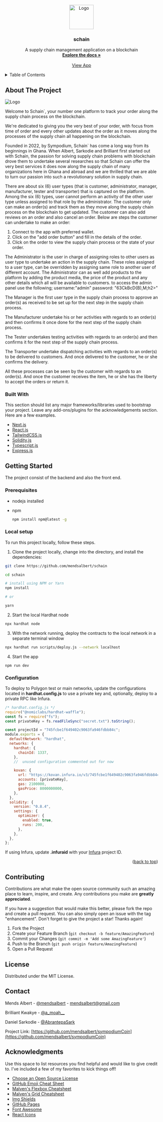 <!-- PROJECT LOGO -->
<br />
<div align="center">
  <a href="https://github.com/othneildrew/Best-README-Template">
    <img src="public/images/logo.svg" alt="Logo" width="80" height="80">
  </a>

  <h3 align="center">schain</h3>

  <p align="center">
   A supply chain management application on a blockchain
    <br />
    <a href="https://github.com/othneildrew/Best-README-Template"><strong>Explore the docs »</strong></a>
    <br />
    <br />
    <a href="https://schain.vercel.app/">View App</a>
    
  </p>
</div>

<!-- TABLE OF CONTENTS -->
<details>
  <summary>Table of Contents</summary>
  <ol>
    <li>
      <a href="#about-the-project">About The Project</a>
      <ul>
        <li><a href="#built-with">Built With</a></li>
      </ul>
    </li>
    <li>
      <a href="#getting-started">Getting Started</a>
      <ul>
        <li><a href="#prerequisites">Prerequisites</a></li>
        <li><a href="#installation">Installation</a></li>
      </ul>
    </li>
    <li><a href="#contributing">Contributing</a></li>
    <li><a href="#license">License</a></li>
    <li><a href="#contact">Contact</a></li>
    <li><a href="#acknowledgments">Acknowledgments</a></li>
  </ol>
</details>

<!-- ABOUT THE PROJECT -->

## About The Project

<img src="public/images/app.png" alt="Logo" width="" >

Welcome to Schain`, your number one platform to track your order along the supply chain process on the blockchain.

We're dedicated to giving you the very best of your order, with focus from time of order and every other updates about the order as it moves along the processes of the supply chain all happening on the blockchain.

Founded in 2022, by Sympodium, Schain` has come a long way from its beginnings in Ghana. When Albert, Sarkodie and Brilliant first started out with Schain, the passion for solving supply chain problems with blockchain drove them to undertake several researches so that Schain can offer the very best services it does now along the supply chain of many organizations here in Ghana and abroad and we are thrilled that we are able to turn our passion into such a revolutionary solution in supply chain.

There are about six (6) user types (that is customer, administrator, manager, manufacturer, tester and transporter) that is captured on the platform. Among the six (6) types, user cannot perform an activity of the other user type unless assigned to that role by the administrator.
The customer only can make an order(s) and track them as they move along the supply chain process on the blockchain to get updated. The customer can also add reviews on an order and also cancel an order. Below are steps the customer can undertake to make an order:

1. Connect to the app with preferred wallet.
2. Click on the "add order button" and fill in the details of the order.
3. Click on the order to view the supply chain process or the state of your order.

The Administrator is the user in charge of assigning roles to other users as user type to undertake an action in the supply chain. These roles assigned to a user type, can be overridden by assigning same role to another user of different account. The Administrator can as well add products to the platform by adding the product media, the price of the product and any other details which all will be available to customers.
to access the admin panel use the following;
username:"admin"
password: "63CkBcD{B),M;h2>"

The Manager is the first user type in the supply chain process to approve an order(s) as received to be set up for the next step in the supply chain process.

The Manufacturer undertake his or her activities with regards to an order(s) and then confirms it once done for the next step of the supply chain process.

The Tester undertakes testing activities with regards to an order(s) and then confirms it for the next step of the supply chain process.

The Transporter undertake dispatching activities with regards to an order(s) to be delivered to customers. And once delivered to the customer, he or she confirms the delivery.

All these processes can be seen by the customer with regards to an order(s). And once the customer receives the item, he or she has the liberty to accept the orders or return it.

### Built With

This section should list any major frameworks/libraries used to bootstrap your project. Leave any add-ons/plugins for the acknowledgements section. Here are a few examples.

- [Next.js](https://nextjs.org/)
- [React.js](https://reactjs.org/)
- [TailwindCSS.js](https://tailwindcss.com/)
- [Solidity.js](https://docs.soliditylang.org/)
- [Typescript.js](https://www.typescriptlang.org/)
- [Express.js](https://expressjs.com/)

<!-- GETTING STARTED -->

## Getting Started

The project consist of the backend and also the front end.

### Prerequisites

- nodejs installed

- npm
  ```sh
  npm install npm@latest -g
  ```

### Local setup

To run this project locally, follow these steps.

1. Clone the project locally, change into the directory, and install the dependencies:

```sh
git clone https://github.com/mendsalbert/schain

cd schain

# install using NPM or Yarn
npm install

# or

yarn
```

2. Start the local Hardhat node

```sh
npx hardhat node
```

3. With the network running, deploy the contracts to the local network in a separate terminal window

```sh
npx hardhat run scripts/deploy.js --network localhost
```

4. Start the app

```
npm run dev
```

### Configuration

To deploy to Polygon test or main networks, update the configurations located in **hardhat.config.js** to use a private key and, optionally, deploy to a private RPC like Infura.

```javascript
/* hardhat.config.js */
require("@nomiclabs/hardhat-waffle");
const fs = require("fs");
const privateKey = fs.readFileSync("secret.txt").toString();

const projectId = "745fcbe1f649402c9063fa946fdbb84c";
module.exports = {
  defaultNetwork: "hardhat",
  networks: {
    hardhat: {
      chainId: 1337,
    },
    //  unused configuration commented out for now

    kovan: {
      url: "https://kovan.infura.io/v3/745fcbe1f649402c9063fa946fdbb84c",
      accounts: [privateKey],
      gas: 2100000,
      gasPrice: 8000000000,
    },
  },
  solidity: {
    version: "0.8.4",
    settings: {
      optimizer: {
        enabled: true,
        runs: 200,
      },
    },
  },
};
```

If using Infura, update **.infuraid** with your [Infura](https://infura.io/) project ID.

<!-- USAGE EXAMPLES -->

<!-- ROADMAP -->

<p align="right">(<a href="#top">back to top</a>)</p>

<!-- CONTRIBUTING -->

## Contributing

Contributions are what make the open source community such an amazing place to learn, inspire, and create. Any contributions you make are **greatly appreciated**.

If you have a suggestion that would make this better, please fork the repo and create a pull request. You can also simply open an issue with the tag "enhancement".
Don't forget to give the project a star! Thanks again!

1. Fork the Project
2. Create your Feature Branch (`git checkout -b feature/AmazingFeature`)
3. Commit your Changes (`git commit -m 'Add some AmazingFeature'`)
4. Push to the Branch (`git push origin feature/AmazingFeature`)
5. Open a Pull Request

<!-- LICENSE -->

## License

Distributed under the MIT License.

<!-- CONTACT -->

## Contact

Mends Albert - [@mendsalbert](https://twitter.com/mendalbert) - mendsalbert@gmail.com

Brilliant Kwakye - [@a_moah\_\_](https://twitter.com/mendalbert)

Daniel Sarkodie - [@AbrantepaSark](https://twitter.com/mendalbert)

Project Link: [https://github.com/mendsalbert/sympodiumCoin](https://github.com/mendsalbert/sympodiumCoin)

<!-- ACKNOWLEDGMENTS -->

## Acknowledgments

Use this space to list resources you find helpful and would like to give credit to. I've included a few of my favorites to kick things off!

- [Choose an Open Source License](https://choosealicense.com)
- [GitHub Emoji Cheat Sheet](https://www.webpagefx.com/tools/emoji-cheat-sheet)
- [Malven's Flexbox Cheatsheet](https://flexbox.malven.co/)
- [Malven's Grid Cheatsheet](https://grid.malven.co/)
- [Img Shields](https://shields.io)
- [GitHub Pages](https://pages.github.com)
- [Font Awesome](https://fontawesome.com)
- [React Icons](https://react-icons.github.io/react-icons/search)

<!-- MARKDOWN LINKS & IMAGES -->
<!-- https://www.markdownguide.org/basic-syntax/#reference-style-links -->

[contributors-shield]: https://img.shields.io/github/contributors/othneildrew/Best-README-Template.svg?style=for-the-badge
[contributors-url]: https://github.com/othneildrew/Best-README-Template/graphs/contributors
[forks-shield]: https://img.shields.io/github/forks/othneildrew/Best-README-Template.svg?style=for-the-badge
[forks-url]: https://github.com/othneildrew/Best-README-Template/network/members
[stars-shield]: https://img.shields.io/github/stars/othneildrew/Best-README-Template.svg?style=for-the-badge
[stars-url]: https://github.com/othneildrew/Best-README-Template/stargazers
[issues-shield]: https://img.shields.io/github/issues/othneildrew/Best-README-Template.svg?style=for-the-badge
[issues-url]: https://github.com/othneildrew/Best-README-Template/issues
[license-shield]: https://img.shields.io/github/license/othneildrew/Best-README-Template.svg?style=for-the-badge
[license-url]: https://github.com/othneildrew/Best-README-Template/blob/master/LICENSE.txt
[linkedin-shield]: https://img.shields.io/badge/-LinkedIn-black.svg?style=for-the-badge&logo=linkedin&colorB=555
[linkedin-url]: https://linkedin.com/in/othneildrew
[product-screenshot]: images/screenshot.png

#
#
